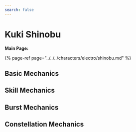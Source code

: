 ```yaml
---
search: false
---
```

 
# Kuki Shinobu
 
**Main Page:**
 
{% page-ref page="../../../characters/electro/shinobu.md" %}
 
## Basic Mechanics
 
## Skill Mechanics
 
## Burst Mechanics
 
## Constellation Mechanics
 
 

